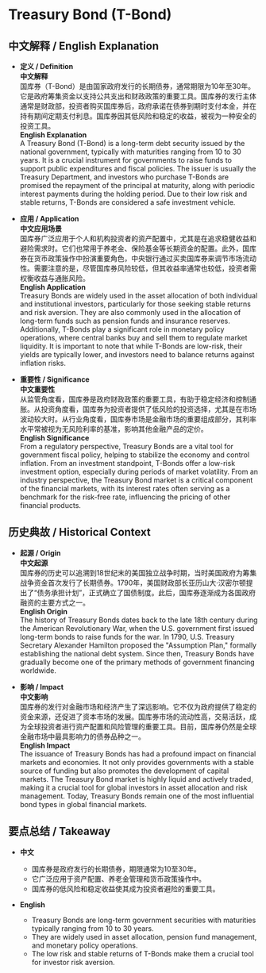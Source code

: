# Treasury Bond (T-Bond)

## 中文解释 / English Explanation

* **定义 / Definition**  
  **中文解释**  
  国库券（T-Bond）是由国家政府发行的长期债券，通常期限为10年至30年。它是政府筹集资金以支持公共支出和财政政策的重要工具。国库券的发行主体通常是财政部，投资者购买国库券后，政府承诺在债券到期时支付本金，并在持有期间定期支付利息。国库券因其低风险和稳定的收益，被视为一种安全的投资工具。  
  **English Explanation**  
  A Treasury Bond (T-Bond) is a long-term debt security issued by the national government, typically with maturities ranging from 10 to 30 years. It is a crucial instrument for governments to raise funds to support public expenditures and fiscal policies. The issuer is usually the Treasury Department, and investors who purchase T-Bonds are promised the repayment of the principal at maturity, along with periodic interest payments during the holding period. Due to their low risk and stable returns, T-Bonds are considered a safe investment vehicle.

* **应用 / Application**  
  **中文应用场景**  
  国库券广泛应用于个人和机构投资者的资产配置中，尤其是在追求稳健收益和避险需求时。它们也常用于养老金、保险基金等长期资金的配置。此外，国库券在货币政策操作中扮演重要角色，中央银行通过买卖国库券来调节市场流动性。需要注意的是，尽管国库券风险较低，但其收益率通常也较低，投资者需权衡收益与通胀风险。  
  **English Application**  
  Treasury Bonds are widely used in the asset allocation of both individual and institutional investors, particularly for those seeking stable returns and risk aversion. They are also commonly used in the allocation of long-term funds such as pension funds and insurance reserves. Additionally, T-Bonds play a significant role in monetary policy operations, where central banks buy and sell them to regulate market liquidity. It is important to note that while T-Bonds are low-risk, their yields are typically lower, and investors need to balance returns against inflation risks.

* **重要性 / Significance**  
  **中文重要性**  
  从监管角度看，国库券是政府财政政策的重要工具，有助于稳定经济和控制通胀。从投资角度看，国库券为投资者提供了低风险的投资选择，尤其是在市场波动较大时。从行业角度看，国库券市场是金融市场的重要组成部分，其利率水平常被视为无风险利率的基准，影响其他金融产品的定价。  
  **English Significance**  
  From a regulatory perspective, Treasury Bonds are a vital tool for government fiscal policy, helping to stabilize the economy and control inflation. From an investment standpoint, T-Bonds offer a low-risk investment option, especially during periods of market volatility. From an industry perspective, the Treasury Bond market is a critical component of the financial markets, with its interest rates often serving as a benchmark for the risk-free rate, influencing the pricing of other financial products.

## 历史典故 / Historical Context

* **起源 / Origin**  
  **中文起源**  
  国库券的历史可以追溯到18世纪末的美国独立战争时期，当时美国政府为筹集战争资金首次发行了长期债券。1790年，美国财政部长亚历山大·汉密尔顿提出了“债务承担计划”，正式确立了国债制度。此后，国库券逐渐成为各国政府融资的主要方式之一。  
  **English Origin**  
  The history of Treasury Bonds dates back to the late 18th century during the American Revolutionary War, when the U.S. government first issued long-term bonds to raise funds for the war. In 1790, U.S. Treasury Secretary Alexander Hamilton proposed the "Assumption Plan," formally establishing the national debt system. Since then, Treasury Bonds have gradually become one of the primary methods of government financing worldwide.

* **影响 / Impact**  
  **中文影响**  
  国库券的发行对金融市场和经济产生了深远影响。它不仅为政府提供了稳定的资金来源，还促进了资本市场的发展。国库券市场的流动性高，交易活跃，成为全球投资者进行资产配置和风险管理的重要工具。目前，国库券仍然是全球金融市场中最具影响力的债券品种之一。  
  **English Impact**  
  The issuance of Treasury Bonds has had a profound impact on financial markets and economies. It not only provides governments with a stable source of funding but also promotes the development of capital markets. The Treasury Bond market is highly liquid and actively traded, making it a crucial tool for global investors in asset allocation and risk management. Today, Treasury Bonds remain one of the most influential bond types in global financial markets.

## 要点总结 / Takeaway

* **中文**  
  - 国库券是政府发行的长期债券，期限通常为10至30年。  
  - 它广泛应用于资产配置、养老金管理和货币政策操作中。  
  - 国库券的低风险和稳定收益使其成为投资者避险的重要工具。  

* **English**  
  - Treasury Bonds are long-term government securities with maturities typically ranging from 10 to 30 years.  
  - They are widely used in asset allocation, pension fund management, and monetary policy operations.  
  - The low risk and stable returns of T-Bonds make them a crucial tool for investor risk aversion.